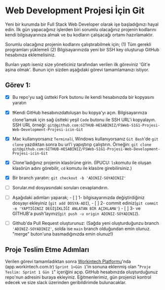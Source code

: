 # Web Development Projesi İçin Git

Yeni bir kurumda bir Full Stack Web Developer olarak işe başladığınızı hayal edin. 
İlk gün yapacağınız işlerden biri sorumlu olacağınız projenin kodlarını kendi bilgisayarınıza almak ve bu kodların çalışacağı ortamı hazırlamaktır. 

Sorumlu olacağınız projenin kodlarını çalıştırabilmek için;
(1) Tüm gerekli programları yüklemeli
(2) Bilgisayarınızda yeni bir SSH key oluşturup GitHub hesabınıza eklemelisiniz.

Bunları yaptı iseniz size yöneticiniz tarafından verilen ilk göreviniz 'Git'e aşina olmak'. Bunun için sizden aşağıdaki görevi tamamlamanızı istiyor.



## Görev 1: 
- [x] Bu repo'yu sağ üstteki Fork butonu ile kendi hesabınızda bir kopyasını yaratın
- [x] ❗Kendi GitHub hesabınızda❗oluşan bu kopya'yı açın. Bilgisayarınıza clone'lamak için sağ üstteki yeşil `Code` butonu ile SSH URL'i kopyalayın. SSH URL örneği: `git@github.com:GITHUB-HESABINIZ/FSWeb-S1G1-Projesi-Web-Development-Projesi-icin-Git`
- [x] Mac kullanıyorsanız `Terminal`i, Windows kullanıyorsanız `Git Bash`'de `git clone` yazdıktan sonra bu url'i yapıştırıp çalıştırın. Örneğin: `git clone git@github.com:GITHUB-HESABINIZ/FSWeb-S1G1-Projesi-Web-Development-Projesi-icin-Git`
- [x] Clone'ladığınız projenin klasörüne girin. (İPUCU: `ls`komutu ile oluşan klasörün adını görebilir, `cd` komutu ile klasöre girebilirsiniz.)
- [x] Bir branch yaratın: `git checkout -b 'ADINIZ-SOYADINIZ'`
- [ ] Sorular.md dosyasındaki soruları cevaplandırın.
- [ ] Aşağıdaki adımları yaparak;
      - [ ] 1- bilgisayarınızda değiştirdiğiniz dosyayı ekleyiniz (`git add DOSYA-ADI`), 
      - [ ] 2- commit ediniz(`git commit -m 'YAPTIĞINIZ DEĞİŞİKLİĞİ ANLATAN BİR AÇIKLAMA'`) 
      - [ ] 3- ve GİTHUB'a push'layınız(`git push -u origin ADINIZ-SOYADINIZ`). 
- [ ] Github'da Pull Request oluşturunuz: (Sağda yeni oluşturduğunzu branch `'ADINIZ-SOYADINIZ'`, solda ise `main` branch olduğundan emin olunuz. "merge" buton'una basmadığınızda emin olunuz!)




## Proje Teslim Etme Adımları

Verilen görevi tamamladıktan sonra [Workintech Platformu](https://app.workintech.com.tr)'nda (app.workintech.com.tr) `Sprint 1>Gün 1`'in sonuna eklenmiş olan "`Proje Teslim: Sprint 1 Gün 1`" içeriğini açıp. GitHub hesabınızda oluşturduğunuz repo'nun adresini buraya ekleyiniz. Eğitmenlerimiz, gün projenizi kontrol edecek ve size slack üzerinden geribildirimde bulunacaklar.
